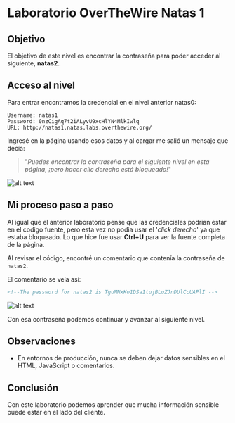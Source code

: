 # Laboratorio OverTheWire Natas 1

## Objetivo
El objetivo de este nivel es encontrar la contraseña para poder acceder al siguiente, **natas2**.

## Acceso al nivel
Para entrar encontramos la credencial en el nivel anterior natas0:  

```
Username: natas1
Password: 0nzCigAq7t2iALyvU9xcHlYN4MlkIwlq
URL: http://natas1.natas.labs.overthewire.org/
```

Ingresé en la página usando esos datos y al cargar me salió un mensaje que decía:  
> "_Puedes encontrar la contraseña para el siguiente nivel en esta página, ¡pero hacer clic derecho está bloqueado!_"

![alt text](/overthewire/natas1/image.png)

## Mi proceso paso a paso

Al igual que el anterior laboratorio pense que las credenciales podrian estar en el codigo fuente, pero esta vez no podia usar el '_click derecho_' ya que estaba bloqueado. Lo que hice fue usar **Ctrl+U** para ver la fuente completa de la página.

Al revisar el código, encontré un comentario que contenía la contraseña de `natas2`.  
   
El comentario se veía así:  
```html
<!--The password for natas2 is TguMNxKo1DSa1tujBLuZJnDUlCcUAPlI -->
```

![alt text](/overthewire/natas1/image-1.png)


Con esa contraseña podemos continuar y avanzar al siguiente nivel.

## Observaciones 

* En entornos de producción, nunca se deben dejar datos sensibles en el HTML, JavaScript o comentarios.

## Conclusión

Con este laboratorio podemos aprender que mucha información sensible puede estar en el lado del cliente.